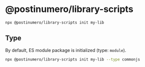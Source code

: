 # @postinumero/library-scripts

```sh
npx @postinumero/library-scripts init my-lib
```

## Type

By default, ES module package is initialized (type: `module`).

```sh
npx @postinumero/library-scripts init my-lib --type commonjs
```
